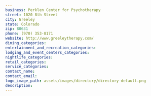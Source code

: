 ```yaml
---
business: Perklen Center for Psychotherapy
street: 1020 8th Street
city: Greeley
state: Colorado
zip: 80631
phone: (970) 353-8171
website: http://www.greeleytherapy.com/
dining_categories: 
entertainment_and_recreation_categories: 
lodging_and_event_centers_categories: 
nightlife_categories: 
retail_categories: 
service_categories: 
contact_name: 
contact_email: 
logo_image_path: assets/images/directory/directory-default.png
description: 
---
```

